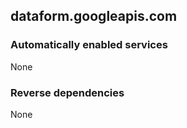 ## dataform.googleapis.com

### Automatically enabled services

None

### Reverse dependencies

None
